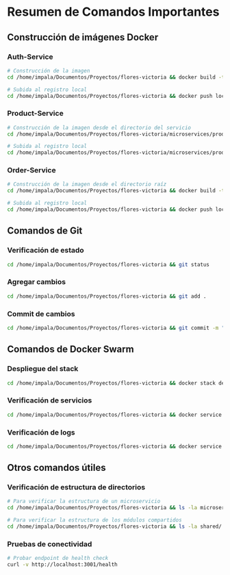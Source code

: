 # Resumen de Comandos Importantes

## Construcción de imágenes Docker

### Auth-Service
```bash
# Construcción de la imagen
cd /home/impala/Documentos/Proyectos/flores-victoria && docker build -t localhost:5000/auth-service:latest -f microservices/auth-service/Dockerfile .

# Subida al registro local
cd /home/impala/Documentos/Proyectos/flores-victoria && docker push localhost:5000/auth-service:latest
```

### Product-Service
```bash
# Construcción de la imagen desde el directorio del servicio
cd /home/impala/Documentos/Proyectos/flores-victoria/microservices/product-service && docker build -t localhost:5000/product-service:latest .

# Subida al registro local
cd /home/impala/Documentos/Proyectos/flores-victoria/microservices/product-service && docker push localhost:5000/product-service:latest
```

### Order-Service
```bash
# Construcción de la imagen desde el directorio raíz
cd /home/impala/Documentos/Proyectos/flores-victoria && docker build -t localhost:5000/order-service:latest -f microservices/order-service/Dockerfile .

# Subida al registro local
cd /home/impala/Documentos/Proyectos/flores-victoria && docker push localhost:5000/order-service:latest
```

## Comandos de Git

### Verificación de estado
```bash
cd /home/impala/Documentos/Proyectos/flores-victoria && git status
```

### Agregar cambios
```bash
cd /home/impala/Documentos/Proyectos/flores-victoria && git add .
```

### Commit de cambios
```bash
cd /home/impala/Documentos/Proyectos/flores-victoria && git commit -m "Actualizar documentación y corregir microservicios - Mejoras en Dockerfiles y registro detallado de cambios"
```

## Comandos de Docker Swarm

### Despliegue del stack
```bash
cd /home/impala/Documentos/Proyectos/flores-victoria && docker stack deploy -c docker-compose.prod.yml flores-victoria
```

### Verificación de servicios
```bash
cd /home/impala/Documentos/Proyectos/flores-victoria && docker service ls
```

### Verificación de logs
```bash
cd /home/impala/Documentos/Proyectos/flores-victoria && docker service logs flores-victoria_auth-service
```

## Otros comandos útiles

### Verificación de estructura de directorios
```bash
# Para verificar la estructura de un microservicio
cd /home/impala/Documentos/Proyectos/flores-victoria && ls -la microservices/auth-service/

# Para verificar la estructura de los módulos compartidos
cd /home/impala/Documentos/Proyectos/flores-victoria && ls -la shared/
```

### Pruebas de conectividad
```bash
# Probar endpoint de health check
curl -v http://localhost:3001/health
```
